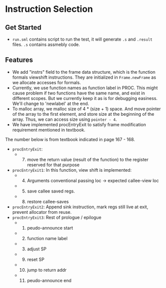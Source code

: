 # Instruction Selection

## Get Started
- `run.sml` contains script to run the test, it will generate `.s` and `.result` files. `.s` contains assmebly code.



## Features
- We add "instrs" field to the frame data structure, which is the function formals viewshift instructions. They are initialized in `Frame.newFrame` as we allocate accesses for formals.
- Currently, we use function names as function label in PROC. This might cause problem if two functions have the same name, and exist in different scopes. But we currently keep it as is for debugging easiness. We'll change to 'newlabel' at the end.
- To malloc array, we malloc size of 4 * (size + 1) space. And move pointer of the array to the first element, and store size at the beginning of the array. Thus, we can access size using `pointer - 4`.
- We have implemented procEntryExit to satisfy frame modification requirement mentioned in textbook. 

The number below is from textbook indicated in page 167 - 168.
- `procEntryExit`: 
    - 7. move the return value (result of the function) to the register reserved for that purpose
- `procEntryExit1`:  In this function, view shift is implemented: 
    - 4. Arguments conventional passing loc -> expected callee-view loc
    - 5. save callee saved regs. 
    - 8. restore callee-saves 
- `procEntryExit2`: Append sink instruction, mark regs still live at exit, prevent allocator from reuse.
- `procEntryExit3`: Rest of prologue / epilogue 
    - 1. peudo-announce start 
    - 2. function name label 
    - 3. adjust SP 
    - 9. reset SP 
    - 10. jump to return addr 
    - 11. peudo-announce end
    